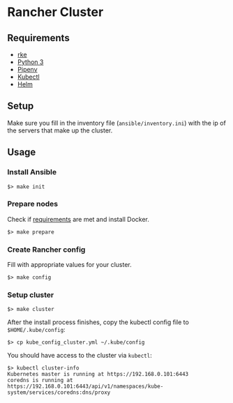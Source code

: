 # Rancher Cluster

## Requirements

- [rke](https://rancher.com/docs/rke/latest/en/installation/)
- [Python 3](https://www.python.org/downloads/)
- [Pipenv](https://pipenv-fork.readthedocs.io/en/latest/)
- [Kubectl](https://kubernetes.io/docs/tasks/tools/install-kubectl/)
- [Helm](https://helm.sh)

## Setup

Make sure you fill in the inventory file (`ansible/inventory.ini`) with the ip of the servers that make up the cluster.

## Usage

### Install Ansible

```
$> make init
```

### Prepare nodes

Check if [requirements](https://rancher.com/docs/rke/latest/en/os/) are met and install Docker.

```
$> make prepare
```

### Create Rancher config

Fill with appropriate values for your cluster.

```
$> make config
```

### Setup cluster

```
$> make cluster
```

After the install process finishes, copy the kubectl config file to `$HOME/.kube/config`:

```
$> cp kube_config_cluster.yml ~/.kube/config
```

You should have access to the cluster via `kubectl`:

```
$> kubectl cluster-info
Kubernetes master is running at https://192.168.0.101:6443
coredns is running at https://192.168.0.101:6443/api/v1/namespaces/kube-system/services/coredns:dns/proxy
```

